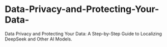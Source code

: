 # Data-Privacy-and-Protecting-Your-Data-
Data Privacy and Protecting Your Data: A Step-by-Step Guide to Localizing DeepSeek and Other AI Models.
